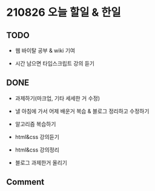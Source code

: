 # 210826 오늘 할일 & 한일

## TODO

- 웹 바이탈 공부 & wiki 기여

- 시간 남으면 타입스크립트 강의 듣기

## DONE

- 과제하기(마크업, 기타 세세한 거 수정)

- 낼 아침에 가서 어제 배운거 복습 & 블로그 정리하고 수정하기

- 알고리즘 복습하기

- html&css 강의듣기

- html&css 강의정리

- 블로그 과제한거 올리기

## Comment